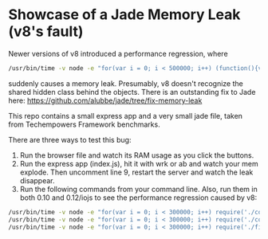 # Showcase of a Jade Memory Leak (v8's fault)
Newer versions of v8 introduced a performance regression, where
```sh
/usr/bin/time -v node -e "for(var i = 0; i < 500000; i++) (function(){var array = [{a: 1, b: 'r'}]; array.push({a:2, b:'s'});})()"
```
suddenly causes a memory leak. Presumably, v8 doesn't recognize the shared hidden class behind the objects. There is an outstanding fix to Jade here: https://github.com/alubbe/jade/tree/fix-memory-leak

This repo contains a small express app and a very small jade file, taken from Techempowers Framework benchmarks.

There are three ways to test this bug:

1. Run the browser file and watch its RAM usage as you click the buttons.
2. Run the express app (index.js), hit it with wrk or ab and watch your mem explode. Then uncomment line 9, restart the server and watch the leak disappear.
3. Run the following commands from your command line. Also, run them in both 0.10 and 0.12/iojs to see the performance regression caused by v8:

```sh
/usr/bin/time -v node -e "for(var i = 0; i < 300000; i++) require('./compiledWithDebug')();"
/usr/bin/time -v node -e "for(var i = 0; i < 300000; i++) require('./compiledWithoutDebug')();"
/usr/bin/time -v node -e "for(var i = 0; i < 300000; i++) require('./fixedMemoryLeak')();"
```
